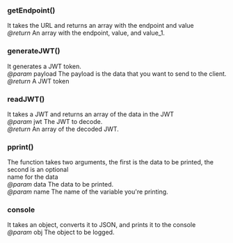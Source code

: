 ### getEndpoint()  
It takes the URL and returns an array with the endpoint and value  
*@return* An array with the endpoint, value, and value_1.  

 ### generateJWT()  
It generates a JWT token.  
*@param* payload The payload is the data that you want to send to the client.  
*@return* A JWT token  

 ### readJWT()  
It takes a JWT and returns an array of the data in the JWT  
*@param* jwt The JWT to decode.  
*@return* An array of the decoded JWT.  

 ### pprint()  
The function takes two arguments, the first is the data to be printed, the second is an optional  
name for the data  
*@param* data The data to be printed.  
*@param* name The name of the variable you're printing.  

 ### console  
It takes an object, converts it to JSON, and prints it to the console  
*@param* obj The object to be logged.  

